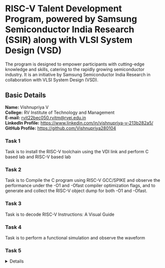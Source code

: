 # RISC-V Talent Development Program, powered by Samsung Semiconductor India Research (SSIR) along with VLSI System Design (VSD)
The program is designed to empower participants with cutting-edge knowledge and skills, catering to the rapidly growing semiconductor industry. It is an initiative by Samsung Semiconductor India Research in collaboration with VLSI System Design (VSD).

## Basic Details
**Name:** Vishnupriya V  
**College:** RV Institute of Technology and Management  
**E-mail:** rvit22bec050.rvitm@rvei.edu.in  
**Linkedln Profile:** https://www.linkedin.com/in/vishnupriya-v-213b282a5/  
**GitHub Profile:** https://github.com/Vishnupriya280104

### Task 1
Task is to install the RISC-V toolchain using the VDI link and perform C based lab and RISC-V based lab
### Task 2
Task is to Compile the C program using RISC-V GCC/SPIKE and observe the performance under the -O1 and -Ofast compiler optimization flags, and to generate and collect the RISC-V object dump for both -O1 and -Ofast.
### Task 3
Task is to decode RISC-V Instructions: A Visual Guide  
### Task 4
Task is to perform a functional simulation and observe the waveform

### Task 5
<details>
  
**JK Flip-Flop Implementation Using CH32V003F4U6 Microcontroller**  

***Overview:***  
This project implements a JK flip-flop using the CH32V003F4U6 microcontroller. The flip-flop takes J, K, and Clock inputs and toggles the Q output accordingly. The application demonstrates sequential logic design and real-time signal processing using embedded C. By utilizing the microcontroller's GPIO functionality, the JK flip-flop behavior is controlled and observed through hardware and software interactions. This project serves as an educational experiment for understanding the fundamental concepts of flip-flops, timing control, and state transitions in digital electronics. Additionally, it can be expanded for practical applications such as counters, memory elements, and sequential circuits in embedded systems.  

***Cicuit Diagram:***  
![vsd](https://github.com/user-attachments/assets/4273c313-239a-4f58-84bc-5fb9462c07cc)  


***Components Required:***   
![Screenshot 2024-08-21 022548](https://github.com/user-attachments/assets/fc2899e5-038b-45cb-8c65-7375000d9a72)   


***Pin Connections:***  
![Screenshot 2024-08-21 022548](https://github.com/user-attachments/assets/f06e8225-2d9a-4e0d-9b63-7835934279d1)  

</details>



